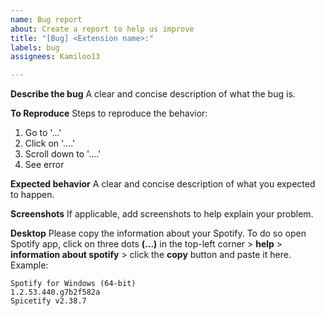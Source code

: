 ```yaml
---
name: Bug report
about: Create a report to help us improve
title: "[Bug] <Extension name>:"
labels: bug
assignees: Kamiloo13

---
```


**Describe the bug**
A clear and concise description of what the bug is.

**To Reproduce**
Steps to reproduce the behavior:
1. Go to '...'
2. Click on '....'
3. Scroll down to '....'
4. See error

**Expected behavior**
A clear and concise description of what you expected to happen.

**Screenshots**
If applicable, add screenshots to help explain your problem.

**Desktop**
Please copy the information about your Spotify. To do so open Spotify app, click on three dots **(...)** in the top-left corner > **help** > **information about spotify** > click the **copy** button and paste it here. Example:
```
Spotify for Windows (64-bit)
1.2.53.440.g7b2f582a
Spicetify v2.38.7
```
